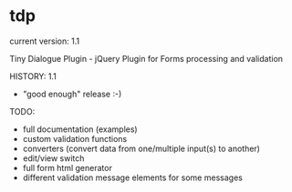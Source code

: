 # tdp
current version: 1.1

Tiny Dialogue Plugin - jQuery Plugin for Forms processing and validation

HISTORY:
1.1
- "good enough" release :-)

TODO:
- full documentation (examples)
- custom validation functions
- converters (convert data from one/multiple input(s) to another)
- edit/view switch
- full form html generator
- different validation message elements for some messages
